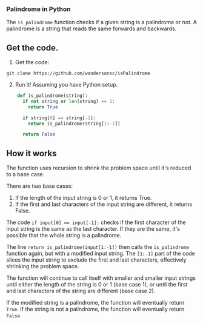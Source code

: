 ### Palindrome in Python

The `is_palindrome` function checks if a given string is a palindrome or not. A palindrome is a string that reads the same forwards and backwards.


## Get the code.

1. Get the code:

```
git clone https://github.com/wandersonsc/isPalindrome
```

2. Run it! Assuming you have Python setup.

```python
    def is_palindrome(string):
      if not string or len(string) == 1:
        return True

      if string[0] == string[-1]:
        return is_palindrome(string[1:-1])

      return False
```

## How it works

The function uses recursion to shrink the problem space until it's reduced to a base case.

There are two base cases:

1. If the length of the input string is 0 or 1, it returns True.
2. If the first and last characters of the input string are different, it returns False.


The code `if input[0] == input[-1]:` checks if the first character of the input string is the same as the last character. If they are the same, it's possible that the whole string is a palindrome.

The line `return is_palindrome(input[1:-1])` then calls the `is_palindrome` function again, but with a modified input string. The `[1:-1]` part of the code slices the input string to exclude the first and last characters, effectively shrinking the problem space.

The function will continue to call itself with smaller and smaller input strings until either the length of the string is 0 or 1 (base case 1), or until the first and last characters of the string are different (base case 2).

If the modified string is a palindrome, the function will eventually return `True`. If the string is not a palindrome, the function will eventually return `False`.
